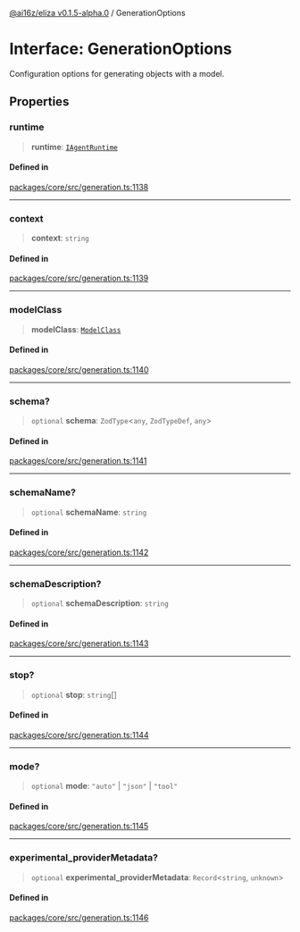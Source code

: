 [@ai16z/eliza v0.1.5-alpha.0](../index.md) / GenerationOptions

# Interface: GenerationOptions

Configuration options for generating objects with a model.

## Properties

### runtime

> **runtime**: [`IAgentRuntime`](IAgentRuntime.md)

#### Defined in

[packages/core/src/generation.ts:1138](https://github.com/mad-finance/eliza/blob/main/packages/core/src/generation.ts#L1138)

***

### context

> **context**: `string`

#### Defined in

[packages/core/src/generation.ts:1139](https://github.com/mad-finance/eliza/blob/main/packages/core/src/generation.ts#L1139)

***

### modelClass

> **modelClass**: [`ModelClass`](../enumerations/ModelClass.md)

#### Defined in

[packages/core/src/generation.ts:1140](https://github.com/mad-finance/eliza/blob/main/packages/core/src/generation.ts#L1140)

***

### schema?

> `optional` **schema**: `ZodType`\<`any`, `ZodTypeDef`, `any`\>

#### Defined in

[packages/core/src/generation.ts:1141](https://github.com/mad-finance/eliza/blob/main/packages/core/src/generation.ts#L1141)

***

### schemaName?

> `optional` **schemaName**: `string`

#### Defined in

[packages/core/src/generation.ts:1142](https://github.com/mad-finance/eliza/blob/main/packages/core/src/generation.ts#L1142)

***

### schemaDescription?

> `optional` **schemaDescription**: `string`

#### Defined in

[packages/core/src/generation.ts:1143](https://github.com/mad-finance/eliza/blob/main/packages/core/src/generation.ts#L1143)

***

### stop?

> `optional` **stop**: `string`[]

#### Defined in

[packages/core/src/generation.ts:1144](https://github.com/mad-finance/eliza/blob/main/packages/core/src/generation.ts#L1144)

***

### mode?

> `optional` **mode**: `"auto"` \| `"json"` \| `"tool"`

#### Defined in

[packages/core/src/generation.ts:1145](https://github.com/mad-finance/eliza/blob/main/packages/core/src/generation.ts#L1145)

***

### experimental\_providerMetadata?

> `optional` **experimental\_providerMetadata**: `Record`\<`string`, `unknown`\>

#### Defined in

[packages/core/src/generation.ts:1146](https://github.com/mad-finance/eliza/blob/main/packages/core/src/generation.ts#L1146)
